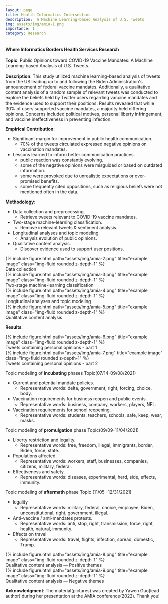 ```yaml
---
layout: page
title: Health Informatics Intersection
description:  A Machine Learning-based Analysis of U.S. Tweets
img: assets/img/amia-1.png
importance: 1
category: Research
---
```


#### Where Informatics Borders Health Services Research
__Topic__: Public Opinions toward COVID-19 Vaccine Mandates: A Machine Learning-based Analysis of U.S. Tweets.
<br>  
__Description__: This study utilized machine learning-based analysis of tweets from the US leading up to and following the Biden Administration's announcement of federal vaccine mandates. Additionally, a qualitative content analysis of a random sample of relevant tweets was conducted to explore the beliefs held by Twitter users regarding vaccine mandates and the evidence used to support their positions. Results revealed that while 30% of users supported vaccine mandates, a majority held differing opinions. Concerns included political motives, personal liberty infringement, and vaccine ineffectiveness in preventing infection.  


__Empirical Contribution__:
- Significant margin for improvement in public health communication.
  * 70% of the tweets circulated expressed negative opinions on vaccination mandates.
- Lessons learned to inform better communication practices.
  * public reaction was constantly evolving.
  * some of the negative opinions were misguided or based on outdated information.
  * some were provoked due to unrealistic expectations or over-promised benefits.
  * some frequently cited oppositions, such as religious beliefs were not mentioned often in the data.  


__Methodology__:  
- Data collection and preprocessing.
  * Retrieve tweets relevant to COVID-19 vaccine mandates.  
- Two-stage machine-learning classification.  
  * Remove irrelevant tweets & sentiment analysis.  
- Longitudinal analyses and topic modeling.  
  * Analysis evolution of public opinions.  
- Qualitative content analysis.  
  * Discover evidence used to support user positions.


<div class="row">
    <div class="col-sm mt-3 mt-md-0">
        {% include figure.html path="assets/img/amia-2.png" title="example image" class="img-fluid rounded z-depth-1" %}
    </div>
</div>
<div class="caption">
    Data collection
</div>

<div class="row">
    <div class="col-sm mt-3 mt-md-0">
        {% include figure.html path="assets/img/amia-3.png" title="example image" class="img-fluid rounded z-depth-1" %}
    </div>
</div>
<div class="caption">
    Two-stage machine-learning classification
</div>

<div class="row">
    <div class="col-sm mt-3 mt-md-0">
        {% include figure.html path="assets/img/amia-4.png" title="example image" class="img-fluid rounded z-depth-1" %}
    </div>
</div>
<div class="caption">
    Longitudinal analyses and topic modeling
</div>

<div class="row">
    <div class="col-sm mt-3 mt-md-0">
        {% include figure.html path="assets/img/amia-5.png" title="example image" class="img-fluid rounded z-depth-1" %}
    </div>
</div>
<div class="caption">
    Qualitative content analysis
</div>

__Results__:
<div class="row">
    <div class="col-sm mt-3 mt-md-0">
        {% include figure.html path="assets/img/amia-6.png" title="example image" class="img-fluid rounded z-depth-1" %}
    </div>
</div>
<div class="caption">
    Tweets containing personal opinions - part 1
</div>
<div class="row">
    <div class="col-sm mt-3 mt-md-0">
        {% include figure.html path="assets/img/amia-7.png" title="example image" class="img-fluid rounded z-depth-1" %}
    </div>
</div>
<div class="caption">
    Tweets containing personal opinions - part 2
</div>

Topic modeling of **incubating** phases
Topic(07/14-09/08/2021)
- Current and potential mandate policies.
  * Representative words: delta, government, right, forcing, choice, body.
- Vaccination requirements for business reopen and public events.
  * Representative words: business, company, workers, players, NFL.
- Vaccination requirements for school reopening.
  * Representative words: students, teachers, schools, safe, keep, wear, masks.

Topic modeling of **promulgation** phase
Topic(09/09-11/04/2021)  
- Liberty restriction and legality.
  * Representative words: free, freedom, illegal, immigrants, border, Biden, force, state.
- Populations affected.
  * Representative words: workers, staff, businesses, companies, citizens, military, federal.
- Effectiveness and safety.
  * Representative words: diseases, experimental, herd, side, effects, immunity.

Topic modeling of **aftermath** phase
Topic (11/05 –12/31/2021)  
- legality
  * Representative words: military, federal, choice, employee, Biden, unconstitutional, right, government, illegal.
- Anti-vaccine / anti-mandates protests.
  * Representative words: anti, stop, right, transmission, force, right, health, natural, immunity.
- Effects on travel
  * Representative words: travel, flights, infection, spread, domestic, Trump.

<div class="row">
    <div class="col-sm mt-3 mt-md-0">
        {% include figure.html path="assets/img/amia-8.png" title="example image" class="img-fluid rounded z-depth-1" %}
    </div>
</div>
<div class="caption">
    Qualitative content analysis — Positive themes
</div>

<div class="row">
    <div class="col-sm mt-3 mt-md-0">
        {% include figure.html path="assets/img/amia-9.png" title="example image" class="img-fluid rounded z-depth-1" %}
    </div>
</div>
<div class="caption">
    Qualitative content analysis — Negative themes
</div>


**Acknowledgment**:
The material(pictures) was created by Yawen Guo(lead author) during her presentation at the AMIA conference(2022). Thank you!
